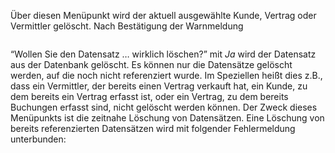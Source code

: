 Über diesen Menüpunkt wird der aktuell ausgewählte Kunde, Vertrag oder Vermittler gelöscht. Nach Bestätigung der Warnmeldung

<img src="http://xpecto.github.io/docs/img/img_1420450924589.png" alt="" title="">

“Wollen Sie den Datensatz … wirklich löschen?” mit *Ja* wird der Datensatz aus der Datenbank gelöscht. Es können nur die Datensätze gelöscht werden, auf die noch nicht referenziert wurde. Im Speziellen heißt dies z.B., dass ein Vermittler, der bereits einen Vertrag verkauft hat, ein Kunde, zu dem bereits ein Vertrag erfasst ist, oder ein Vertrag, zu dem bereits Buchungen erfasst sind, nicht gelöscht werden können. Der Zweck dieses Menüpunkts ist die zeitnahe Löschung von Datensätzen.
Eine Löschung von bereits referenzierten Datensätzen wird mit folgender Fehlermeldung unterbunden:</p>

<p><img src="http://xpecto.github.io/docs/img/img_1420458029242.png" alt="" title="">